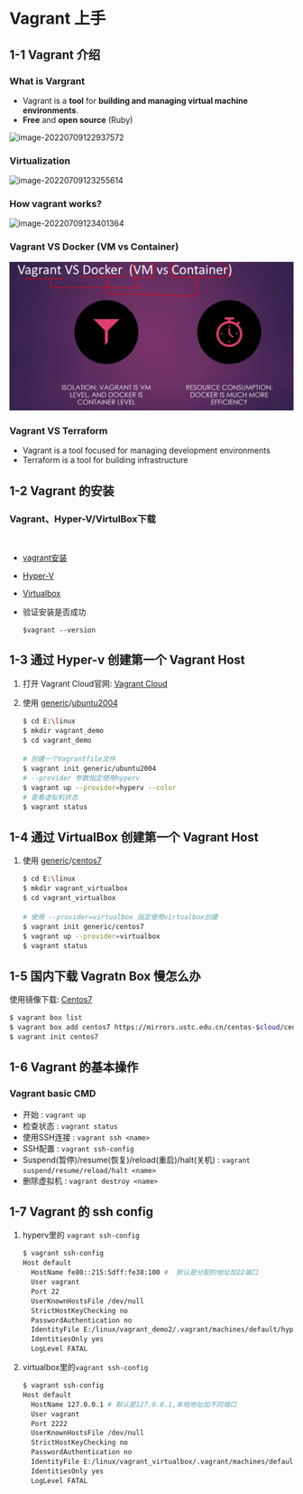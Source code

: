 # Vagrant 上手

## 1-1 Vagrant 介绍

### What is Vargrant

- Vagrant is a **tool** for **building and managing virtual machine environments**.
- **Free** and **open source** (Ruby)

![image-20220709122937572](G:\server_demo\vagrant_demo\img\image-20220709122937572.png)

### Virtualization

![image-20220709123255614](G:\server_demo\vagrant_demo\img\image-20220709123255614.png)

### How vagrant works?

![image-20220709123401364](G:\server_demo\vagrant_demo\img\image-20220709123401364.png)

### Vagrant VS Docker (VM vs Container)

![image-20220216182814346](../img/image-20220216182814346.png)

### Vagrant VS Terraform

- Vagrant is a tool focused for managing development environments
- Terraform is a tool for building infrastructure

## 1-2 Vagrant 的安装

### Vagrant、Hyper-V/VirtulBox下载

​	

- [vagrant安装](http://vagrantup.com)

- [Hyper-V](http://docs.microsoft.com)

- [Virtualbox](http://virtualbox.org)

- 验证安装是否成功

  ```shell
  $vagrant --version
  ```

## 1-3 通过 Hyper-v 创建第一个 Vagrant Host

1. 打开 Vagrant Cloud官网: [Vagrant Cloud]( https://app.vagrantup.com/boxes/search)

2. 使用 [generic](https://app.vagrantup.com/generic)/[ubuntu2004](https://app.vagrantup.com/generic/boxes/ubuntu2004) 

   ```bash
   $ cd E:\linux
   $ mkdir vagrant_demo
   $ cd vagrant_demo
   
   # 创建一个Vagrantfile文件
   $ vagrant init generic/ubuntu2004
   # --provider 参数指定使用hyperv
   $ vagrant up --provider=hyperv --color
   # 查看虚拟机状态
   $ vagrant status
   ```
   
   

## 1-4 通过 VirtualBox 创建第一个 Vagrant Host

1. 使用 [generic](https://app.vagrantup.com/generic)/[centos7](https://app.vagrantup.com/generic/boxes/centos7)

   ```bash
   $ cd E:\linux
   $ mkdir vagrant_virtualbox
   $ cd vagrant_virtualbox
   
   # 使用 --provider=virtualbox 指定使用virtualbox创建
   $ vagrant init generic/centos7
   $ vagrant up --provider=virtualbox
   $ vagrant status
   ```
   
   

## 1-5 国内下载 Vagratn Box 慢怎么办

使用镜像下载: [Centos7](https://mirrors.ustc.edu.cn/centos-cloud/centos/7/vagrant/x86_64/images/)



```bash
$ vagrant box list
$ vagrant box add centos7 https://mirrors.ustc.edu.cn/centos-$cloud/centos/7/vagrant/x86_64/images/CentOS-7.box --provider=hyperv # --provider=virtualbox
$ vagrant init centos7
```

## 1-6 Vagrant 的基本操作

### Vagrant basic CMD

- 开始 : `vagrant up`
- 检查状态 : `vagrant status`
- 使用SSH连接 : `vagrant ssh <name>`
- SSH配置 : `vagrant ssh-config`
- Suspend(暂停)/resume(恢复)/reload(重启)/halt(关机) : `vagrant suspend/resume/reload/halt <name>`
- 删除虚拟机 : `vagrant destroy <name>`

## 1-7 Vagrant 的 ssh config

1. hyperv里的 `vagrant ssh-config`

   ```bash
   $ vagrant ssh-config
   Host default
     HostName fe80::215:5dff:fe38:100 #  默认是分配的地址加22端口
     User vagrant
     Port 22
     UserKnownHostsFile /dev/null
     StrictHostKeyChecking no
     PasswordAuthentication no
     IdentityFile E:/linux/vagrant_demo2/.vagrant/machines/default/hyperv/private_key
     IdentitiesOnly yes
     LogLevel FATAL
   ```

2. virtualbox里的`vagrant ssh-config`

   ```bash
   $ vagrant ssh-config
   Host default
     HostName 127.0.0.1 # 默认是127.0.0.1,本地地址加不同端口
     User vagrant
     Port 2222
     UserKnownHostsFile /dev/null
     StrictHostKeyChecking no
     PasswordAuthentication no
     IdentityFile E:/linux/vagrant_virtualbox/.vagrant/machines/default/virtualbox/private_key
     IdentitiesOnly yes
     LogLevel FATAL
   ```

